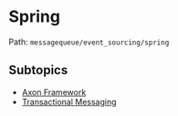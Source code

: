 # Spring

Path: `messagequeue/event_sourcing/spring`

## Subtopics
- [Axon Framework](./axon_framework/README.md)
- [Transactional Messaging](./transactional_messaging/README.md)
